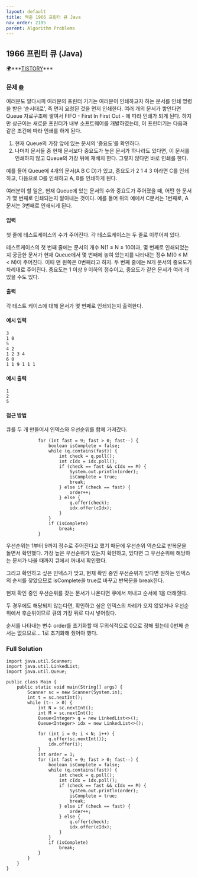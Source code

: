 ```yaml
---
layout: default
title: 백준 1966 프린터 큐 Java
nav_order: 2105
parent: Algorithm Problems
---
```


## **1966 프린터 큐 (Java)**

🌍\*\*\*[TISTORY](http://letusgrow.tistory.com)\*\*\*

### **문제 [🌐](https://www.acmicpc.net/problem/1966)**

여러분도 알다시피 여러분의 프린터 기기는 여러분이 인쇄하고자 하는 문서를 인쇄 명령을 받은 ‘순서대로’, 즉 먼저 요청된 것을 먼저 인쇄한다. 여러 개의 문서가 쌓인다면 Queue 자료구조에 쌓여서 FIFO - First In First Out - 에 따라 인쇄가 되게 된다. 하지만 상근이는 새로운 프린터가 내부 소프트웨어를 개발하였는데, 이 프린터기는 다음과 같은 조건에 따라 인쇄를 하게 된다.

1.  현재 Queue의 가장 앞에 있는 문서의 ‘중요도’를 확인하다.
2.  나머지 문서들 중 현재 문서보다 중요도가 높은 문서가 하나라도 있다면, 이 문서를 인쇄하지 않고 Queue의 가장 뒤에 재배치 한다. 그렇지 않다면 바로 인쇄를 한다.

예를 들어 Queue에 4개의 문서(A B C D)가 있고, 중요도가 2 1 4 3 이라면 C를 인쇄하고, 다음으로 D를 인쇄하고 A, B를 인쇄하게 된다.

여러분이 할 일은, 현재 Queue에 있는 문서의 수와 중요도가 주어졌을 때, 어떤 한 문서가 몇 번째로 인쇄되는지 알아내는 것이다. 예를 들어 위의 예에서 C문서는 1번째로, A문서는 3번째로 인쇄되게 된다.

#### **입력**

첫 줄에 테스트케이스의 수가 주어진다. 각 테스트케이스는 두 줄로 이루어져 있다.

테스트케이스의 첫 번째 줄에는 문서의 개수 N(1 ≤ N ≤ 100)과, 몇 번째로 인쇄되었는지 궁금한 문서가 현재 Queue에서 몇 번째에 놓여 있는지를 나타내는 정수 M(0 ≤ M < N)이 주어진다. 이때 맨 왼쪽은 0번째라고 하자. 두 번째 줄에는 N개 문서의 중요도가 차례대로 주어진다. 중요도는 1 이상 9 이하의 정수이고, 중요도가 같은 문서가 여러 개 있을 수도 있다.

#### **출력**

각 테스트 케이스에 대해 문서가 몇 번째로 인쇄되는지 출력한다.

#### **예시 입력**

```
3
1 0
5
4 2
1 2 3 4
6 0
1 1 9 1 1 1
```

#### **예시 출력**

```
1
2
5
```

#### **접근 방법**

큐를 두 개 만들어서 인덱스와 우선순위를 함께 가져갔다.

```
			for (int fast = 9; fast > 0; fast--) {
				boolean isComplete = false;
				while (q.contains(fast)) {
					int check = q.poll();
					int cIdx = idx.poll();
					if (check == fast && cIdx == M) {
						System.out.println(order);
						isComplete = true;
						break;
					} else if (check == fast) {
						order++;
					} else {
						q.offer(check);
						idx.offer(cIdx);
					}
				}
				if (isComplete)
					break;
			}
```

우선순위는 1부터 9까지 정수로 주어진다고 했기 때문에 우선순위 역순으로 반복문을 돌면서 확인했다. 가장 높은 우선순위가 있는지 확인하고, 있다면 그 우선순위에 해당하는 문서가 나올 때까지 큐에서 꺼내서 확인했다.

그리고 확인하고 싶은 인덱스가 맞고, 현재 확인 중인 우선순위가 맞다면 원하는 인덱스의 순서를 찾았으므로 isComplete을 true로 바꾸고 반복문을 break한다.

현재 확인 중인 우선순위를 갖는 문서가 나온다면 큐에서 꺼내고 순서에 1을 더해줬다.

두 경우에도 해당되지 않는다면, 확인하고 싶은 인덱스의 차례가 오지 않았거나 우선순위에서 후순위이므로 큐의 가장 뒤로 다시 넣어줬다.

순서를 나타내는 변수 order를 초기화할 때 무의식적으로 0으로 정해 줬는데 0번째 순서는 없으므로… 1로 초기화해 줬어야 했다.

### **Full Solution**

```
import java.util.Scanner;
import java.util.LinkedList;
import java.util.Queue;

public class Main {
	public static void main(String[] args) {
		Scanner sc = new Scanner(System.in);
		int t = sc.nextInt();
		while (t-- > 0) {
			int N = sc.nextInt();
			int M = sc.nextInt();
			Queue<Integer> q = new LinkedList<>();
			Queue<Integer> idx = new LinkedList<>();

			for (int i = 0; i < N; i++) {
				q.offer(sc.nextInt());
				idx.offer(i);
			}
			int order = 1;
			for (int fast = 9; fast > 0; fast--) {
				boolean isComplete = false;
				while (q.contains(fast)) {
					int check = q.poll();
					int cIdx = idx.poll();
					if (check == fast && cIdx == M) {
						System.out.println(order);
						isComplete = true;
						break;
					} else if (check == fast) {
						order++;
					} else {
						q.offer(check);
						idx.offer(cIdx);
					}
				}
				if (isComplete)
					break;
			}
		}
	}
}
```
